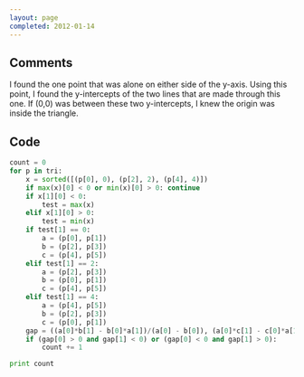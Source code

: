 ```yaml
---
layout: page
completed: 2012-01-14
---
```


## Comments

I found the one point that was alone on either side of the y-axis. Using this
point, I found the y-intercepts of the two lines that are made through this
one. If (0,0) was between these two y-intercepts, I knew the origin was inside
the triangle.

## Code

```python
count = 0
for p in tri:
	x = sorted([(p[0], 0), (p[2], 2), (p[4], 4)])
	if max(x)[0] < 0 or min(x)[0] > 0: continue
	if x[1][0] < 0:
		test = max(x)
	elif x[1][0] > 0:
		test = min(x)
	if test[1] == 0:
		a = (p[0], p[1])
		b = (p[2], p[3])
		c = (p[4], p[5])
	elif test[1] == 2:
		a = (p[2], p[3])
		b = (p[0], p[1])
		c = (p[4], p[5])
	elif test[1] == 4:
		a = (p[4], p[5])
		b = (p[2], p[3])
		c = (p[0], p[1])
	gap = ((a[0]*b[1] - b[0]*a[1])/(a[0] - b[0]), (a[0]*c[1] - c[0]*a[1])/(a[0] - c[0]))
	if (gap[0] > 0 and gap[1] < 0) or (gap[0] < 0 and gap[1] > 0):
		count += 1

print count
```
